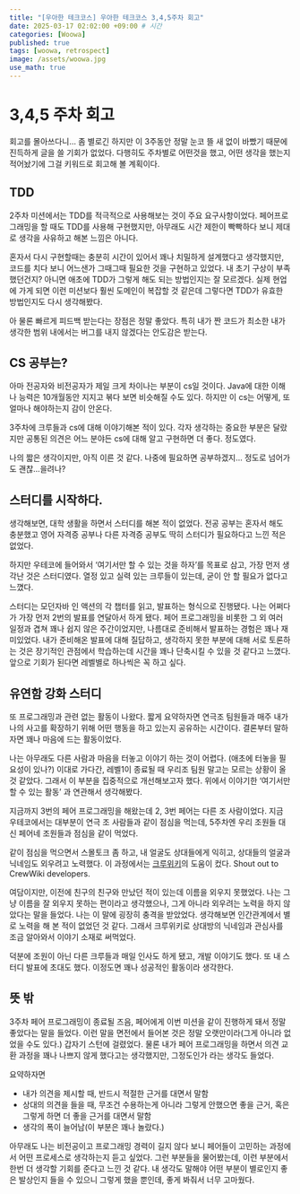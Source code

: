 ```yaml
---
title: "[우아한 테크코스] 우아한 테크코스 3,4,5주차 회고"
date: 2025-03-17 02:02:00 +09:00 # 시간
categories: [Woowa]
published: true
tags: [woowa, retrospect]
image: /assets/woowa.jpg 
use_math: true
---  
```


# 3,4,5 주차 회고

회고를 몰아쓰다니… 좀 별로긴 하지만 이 3주동안 정말 눈코 뜰 새 없이 바빴기 때문에 진득하게 글을 쓸 기회가 없었다. 다행히도 주차별로 어떤것을 했고, 어떤 생각을 했는지 적어놨기에 그걸 키워드로 회고해 볼 계획이다.

## TDD

2주차 미션에서는 TDD를 적극적으로 사용해보는 것이 주요 요구사항이었다. 페어프로그래밍을 할 때도 TDD를 사용해 구현했지만, 아무래도 시간 제한이 빡빡하다 보니 제대로 생각을 사유하고 해본 느낌은 아니다. 

혼자서 다시 구현할때는 충분히 시간이 있어서 꽤나 치밀하게 설계했다고 생각했지만, 코드를 치다 보니 어느샌가 그때그때 필요한 것을 구현하고 있었다. 내 초기 구상이 부족했던건지? 아니면 애초에 TDD가 그렇게 해도 되는 방법인지는 잘 모르겠다. 실제 현업에 가게 되면 이런 미션보다 훨씬 도메인이 복잡할 것 같은데 그렇다면 TDD가 유효한 방법인지도 다시 생각해봤다.

아 물론 빠르게 피드백 받는다는 장점은 정말 좋았다. 특히 내가 짠 코드가 최소한 내가 생각한 범위 내에서는 버그를 내지 않겠다는 안도감은 받는다.

## CS 공부는?

아마 전공자와 비전공자가 제일 크게 차이나는 부분이 cs일 것이다. Java에 대한 이해나 능력은 10개월동안 지지고 볶다 보면 비슷해질 수도 있다. 하지만 이 cs는 어떻게, 또 얼마나 해야하는지 감이 안온다.

3주차에 크루들과 cs에 대해 이야기해본 적이 있다. 각자 생각하는 중요한 부분은 달랐지만 공통된 의견은 어느 분야든 cs에 대해 알고 구현하면 더 좋다. 정도였다.

나의 짧은 생각이지만, 아직 이른 것 같다. 나중에 필요하면 공부하겠지… 정도로 넘어가도 괜찮…을려나?

## 스터디를 시작하다.

생각해보면, 대학 생활을 하면서 스터디를 해본 적이 없었다. 전공 공부는 혼자서 해도 충분했고 영어 자격증 공부나 다른 자격증 공부도 딱히 스터디가 필요하다고 느낀 적은 없었다. 

하지만 우테코에 들어와서 ‘여기서만 할 수 있는 것을 하자’를 목표로 삼고, 가장 먼저 생각난 것은 스터디였다. 열정 있고 실력 있는 크루들이 있는데, 굳이 안 할 필요가 없다고 느꼈다. 

스터디는 모던자바 인 액션의 각 챕터를 읽고, 발표하는 형식으로 진행됐다. 나는 어쩌다가 가장 먼저 2번의 발표를 연달아서 하게 됐다. 페어 프로그래밍을 비롯한 그 외 여러 일정과 겹쳐 꽤나 쉽지 않은 주간이었지만, 나름대로 준비해서 발표하는 경험은 꽤나 재미있었다. 내가 준비해온 발표에 대해 질답하고, 생각하지 못한 부분에 대해 서로 토론하는 것은 장기적인 관점에서 학습하는데 시간을 꽤나 단축시킬 수 있을 것 같다고 느꼈다. 앞으로 기회가 된다면 레벨별로 하나씩은 꼭 하고 싶다.

## 유연함 강화 스터디

또 프로그래밍과 관련 없는 활동이 나왔다. 짧게 요약하자면 연극조 팀원들과 매주 내가 나의 사고를 확장하기 위해 어떤 행동을 하고 있는지 공유하는 시간이다. 결론부터 말하자면 꽤나 마음에 드는 활동이었다.

나는 아무래도 다른 사람과 마음을 터놓고 이야기 하는 것이 어렵다. (애초에 터놓을 필요성이 있나?) 이대로 가다간, 레벨1이 종료될 때 우리조 팀원 말고는 모르는 상황이 올 것 같았다. 그래서 이 부분을 집중적으로 개선해보고자 했다. 위에서 이야기한 ‘여기서만 할 수 있는 활동’ 과 연관해서 생각해봤다.

지금까지 3번의 페어 프로그래밍을 해왔는데 2, 3번 페어는 다른 조 사람이었다. 지금 우테코에서는 대부분이 연극 조 사람들과 같이 점심을 먹는데, 5주차엔 우리 조원들 대신 페어네 조원들과 점심을 같이 먹었다. 

같이 점심을 먹으면서 스몰토크 좀 하고, 내 얼굴도 상대들에게 익히고, 상대들의 얼굴과 닉네임도 외우려고 노력했다. 이 과정에서는 [크루위키](https://www.crew-wiki.site/wiki/%EB%8C%80%EB%AC%B8)의 도움이 컸다. Shout out to CrewWiki developers.

여담이지만, 이전에 친구의 친구와 만났던 적이 있는데 이름을 외우지 못했었다. 나는 그냥 이름을 잘 외우지 못하는 편이라고 생각했으나, 그게 아니라 외우려는 노력을 하지 않았다는 말을 들었다. 나는 이 말에 굉장히 충격을 받았었다. 생각해보면 인간관계에서 별로 노력을 해 본 적이 없었던 것 같다. 그래서 크루위키로 상대방의 닉네임과 관심사를 조금 알아와서 이야기 소재로 써먹었다.

덕분에 조원이 아닌 다른 크루들과 매일 인사도 하게 됐고, 개발 이야기도 했다. 또 내 스터디 발표에 초대도 했다. 이정도면 꽤나 성공적인 활동이라 생각한다.

## 뜻 밖

3주차 페어 프로그래밍이 종료될 즈음, 페어에게 이번 미션을 같이 진행하게 돼서 정말 좋았다는 말을 들었다.  이런 말을 면전에서 들어본 것은 정말 오랫만이라(그게 아니라 없었을 수도 있다.) 갑자기 스턴에 걸렸었다. 물론 내가 페어 프로그래밍을 하면서 의견 교환 과정을 꽤나 나쁘지 않게 했다고는 생각했지만, 그정도인가 라는 생각도 들었다.

요약하자면

- 내가 의견을 제시할 때, 반드시 적절한 근거를 대면서 말함
- 상대의 의견을 들을 때, 무조건 수용하는게 아니라 그렇게 안했으면 좋을 근거, 혹은 그렇게 하면 더 좋을 근거를 대면서 말함
- 생각의 폭이 늘어남(이 부분은 꽤나 놀랐다.)

아무래도 나는 비전공이고 프로그래밍 경력이 길지 않다 보니 페어들이 고민하는 과정에서 어떤 프로세스로 생각하는지 듣고 싶었다. 그런 부분들을 물어봤는데, 이런 부분에서 한번 더 생각할 기회를 준다고 느낀 것 같다. 내 생각도 말해야 어떤 부분이 별로인지 좋은 발상인지 들을 수 있으니 그렇게 했을 뿐인데, 좋게 봐줘서 너무 고마웠다.
